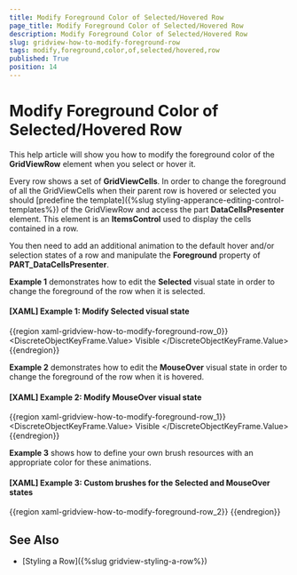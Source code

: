 ```yaml
---
title: Modify Foreground Color of Selected/Hovered Row
page_title: Modify Foreground Color of Selected/Hovered Row
description: Modify Foreground Color of Selected/Hovered Row
slug: gridview-how-to-modify-foreground-row
tags: modify,foreground,color,of,selected/hovered,row
published: True
position: 14
---
```


# Modify Foreground Color of Selected/Hovered Row

This help article will show you how to modify the foreground color of the **GridViewRow** element when you select or hover it.

Every row shows a set of **GridViewCells**. In order to change the foreground of all the GridViewCells when their parent row is hovered or selected you should [predefine the template]({%slug styling-apperance-editing-control-templates%}) of the GridViewRow and access the part __DataCellsPresenter__ element. This element is an **ItemsControl** used to display the cells contained in a row.

You then need to add an additional animation to the default hover and/or selection states of a row and manipulate the **Foreground** property of __PART_DataCellsPresenter__. 

**Example 1** demonstrates how to edit the **Selected** visual state in order to change the foreground of the row when it is selected.

#### __[XAML] Example 1: Modify Selected visual state__

{{region xaml-gridview-how-to-modify-foreground-row_0}}
    <VisualState x:Name="Selected">
	<Storyboard>
	    <ObjectAnimationUsingKeyFrames Duration="0" Storyboard.TargetName="Background_Selected" Storyboard.TargetProperty="(UIElement.Visibility)">
		<DiscreteObjectKeyFrame KeyTime="0">
		    <DiscreteObjectKeyFrame.Value>
			<Visibility>Visible</Visibility>
		    </DiscreteObjectKeyFrame.Value>
		</DiscreteObjectKeyFrame>
	    </ObjectAnimationUsingKeyFrames>
	    <ObjectAnimationUsingKeyFrames Storyboard.TargetName="NavigatorIndicatorBackground" Storyboard.TargetProperty="Background">
		<DiscreteObjectKeyFrame KeyTime="0:0:0" Value="{StaticResource GridView_RowIndicatorCellBackground_Selected}" />
	    </ObjectAnimationUsingKeyFrames>
	    <ObjectAnimationUsingKeyFrames Storyboard.TargetName="PART_DataCellsPresenter" Storyboard.TargetProperty="Foreground">
		<DiscreteObjectKeyFrame KeyTime="0:0:0" Value="{StaticResource GridView_ItemForeground_Selected}" />
	    </ObjectAnimationUsingKeyFrames>
	</Storyboard>
    </VisualState>
{{endregion}}

**Example 2** demonstrates how to edit the **MouseOver** visual state in order to change the foreground of the row when it is hovered.

#### __[XAML] Example 2: Modify MouseOver visual state__

{{region xaml-gridview-how-to-modify-foreground-row_1}}
    <VisualState x:Name="MouseOver">
	<Storyboard>
	    <ObjectAnimationUsingKeyFrames Duration="0" Storyboard.TargetName="Background_Over" Storyboard.TargetProperty="(UIElement.Visibility)">
		<DiscreteObjectKeyFrame KeyTime="0">
		    <DiscreteObjectKeyFrame.Value>
			<Visibility>Visible</Visibility>
		    </DiscreteObjectKeyFrame.Value>
		</DiscreteObjectKeyFrame>
	    </ObjectAnimationUsingKeyFrames>
	    <ObjectAnimationUsingKeyFrames Storyboard.TargetName="PART_DataCellsPresenter" Storyboard.TargetProperty="Foreground">
		<DiscreteObjectKeyFrame KeyTime="0:0:0" Value="{StaticResource GridView_ItemForeground_Over}" />
	    </ObjectAnimationUsingKeyFrames>
	</Storyboard>
    </VisualState>
{{endregion}}

**Example 3** shows how to define your own brush resources with an appropriate color for these animations.
        
#### __[XAML] Example 3: Custom brushes for the Selected and MouseOver states__

{{region xaml-gridview-how-to-modify-foreground-row_2}}
    <SolidColorBrush x:Key="GridView_ItemForeground_Selected" Color="Green"/>
    <SolidColorBrush x:Key="GridView_ItemForeground_Over" Color="Red"/>
{{endregion}}

## See Also

 * [Styling a Row]({%slug gridview-styling-a-row%})
